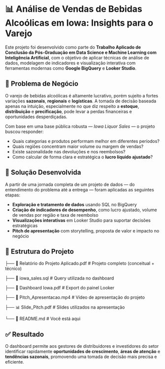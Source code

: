 # 📊 Análise de Vendas de Bebidas Alcoólicas em Iowa: Insights para o Varejo

Este projeto foi desenvolvido como parte do **Trabalho Aplicado de Conclusão da Pós-Graduação em Data Science e Machine Learning com Inteligência Artificial**, com o objetivo de aplicar técnicas de análise de dados, modelagem de indicadores e visualização interativa com ferramentas modernas como **Google BigQuery** e **Looker Studio**.

## 🎯 Problema de Negócio

O varejo de bebidas alcoólicas é altamente lucrativo, porém sujeito a fortes variações **sazonais**, **regionais** e **logísticas**. A tomada de decisão baseada apenas na intuição, especialmente no que diz respeito a **estoque**, **distribuição** e **precificação**, pode levar a perdas financeiras e oportunidades desperdiçadas.

Com base em uma base pública robusta — *Iowa Liquor Sales* — o projeto buscou responder:

- Quais categorias e produtos performam melhor em diferentes períodos?
- Quais regiões concentram maior volume ou margem de vendas?
- Existe sazonalidade nas devoluções e nos reembolsos?
- Como calcular de forma clara e estratégica o **lucro líquido ajustado**?

## 🧩 Solução Desenvolvida

A partir de uma jornada completa de um projeto de dados — do entendimento do problema até a entrega — foram aplicadas as seguintes etapas:

- **Exploração e tratamento de dados** usando SQL no BigQuery
- **Criação de indicadores de desempenho**, como lucro ajustado, volume de vendas por região e taxa de reembolso
- **Visualizações interativas** em Looker Studio para suportar decisões estratégicas
- **Pitch de apresentação** com storytelling, proposta de valor e impacto no negócio

## 📁 Estrutura do Projeto

├── 📄 Relatório do Projeto Aplicado.pdf # Projeto completo (conceitual + técnico)

├── 📄 iowa_sales.sql # Query utilizada no dashboard

├── 📄 Dashboard Iowa.pdf # Export do painel Looker

├── 🎥 Pitch_Apresentacao.mp4 # Vídeo de apresentação do projeto

├── 📊 Slide_Pitch.pdf # Slides utilizados na apresentação

└── 📄 README.md # Você está aqui

## ✅ Resultado

O dashboard permite aos gestores de distribuidores e investidores do setor identificar rapidamente **oportunidades de crescimento**, **áreas de atenção** e **tendências sazonais**, promovendo uma tomada de decisão mais precisa e eficiente.